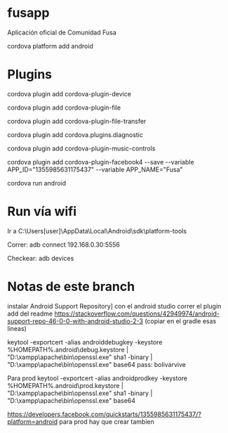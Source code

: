 # fusapp
Aplicación oficial de Comunidad Fusa

cordova platform add android

# Plugins
cordova plugin add cordova-plugin-device

cordova plugin add cordova-plugin-file

cordova plugin add cordova-plugin-file-transfer

cordova plugin add cordova.plugins.diagnostic

cordova plugin add cordova-plugin-music-controls

cordova plugin add cordova-plugin-facebook4 --save --variable APP_ID="1355985631175437" --variable APP_NAME="Fusa"

cordova run android

# Run vía wifi

Ir a C:\Users\[user]\AppData\Local\Android\sdk\platform-tools

Correr: adb connect 192.168.0.30:5556

Checkear: adb devices

# Notas de este branch

instalar Android Support Repository] con el android studio
correr el plugin add del readme
https://stackoverflow.com/questions/42949974/android-support-repo-46-0-0-with-android-studio-2-3 (copiar en el gradle esas lineas)

keytool -exportcert -alias androiddebugkey -keystore %HOMEPATH%\.android\debug.keystore | "D:\xampp\apache\bin\openssl.exe" sha1 -binary | "D:\xampp\apache\bin\openssl.exe" base64
pass: bolivarvive

Para prod
keytool -exportcert -alias androidprodkey -keystore %HOMEPATH%\.android\prod.keystore | "D:\xampp\apache\bin\openssl.exe" sha1 -binary | "D:\xampp\apache\bin\openssl.exe" base64

https://developers.facebook.com/quickstarts/1355985631175437/?platform=android
para prod hay que crear tambien
